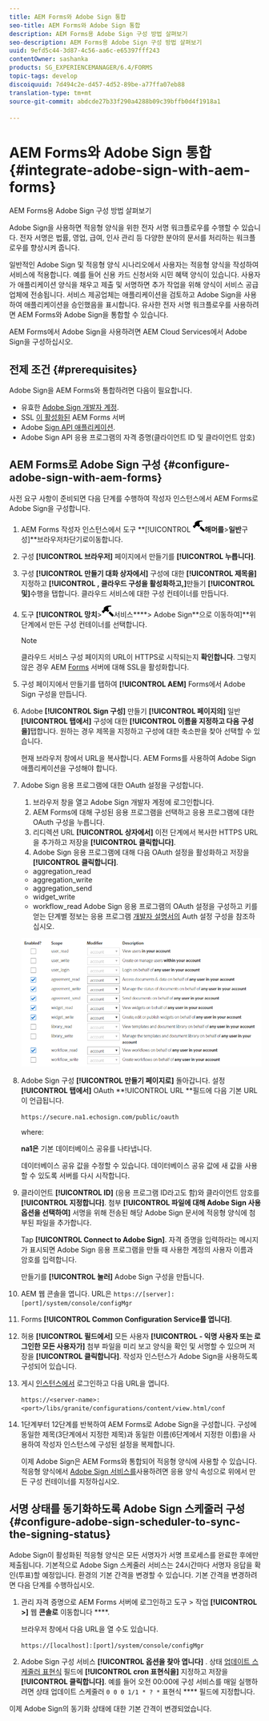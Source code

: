 ```yaml
---
title: AEM Forms와 Adobe Sign 통합
seo-title: AEM Forms와 Adobe Sign 통합
description: AEM Forms용 Adobe Sign 구성 방법 살펴보기
seo-description: AEM Forms용 Adobe Sign 구성 방법 살펴보기
uuid: 9efd5c44-3d87-4c56-aa6c-e65397fff243
contentOwner: sashanka
products: SG_EXPERIENCEMANAGER/6.4/FORMS
topic-tags: develop
discoiquuid: 7d494c2e-d457-4d52-89be-a77ffa07eb88
translation-type: tm+mt
source-git-commit: abdcde27b33f290a4288b09c39bffb0d4f1918a1

---
```



# AEM Forms와 Adobe Sign 통합 {#integrate-adobe-sign-with-aem-forms}

AEM Forms용 Adobe Sign 구성 방법 살펴보기

Adobe Sign을 사용하면 적응형 양식을 위한 전자 서명 워크플로우를 수행할 수 있습니다. 전자 서명은 법률, 영업, 급여, 인사 관리 등 다양한 분야의 문서를 처리하는 워크플로우를 향상시켜 줍니다.

일반적인 Adobe Sign 및 적응형 양식 시나리오에서 사용자는 적응형 양식을 작성하여 서비스에 적용합니다. 예를 들어 신용 카드 신청서와 시민 혜택 양식이 있습니다. 사용자가 애플리케이션 양식을 채우고 제출 및 서명하면 추가 작업을 위해 양식이 서비스 공급업체에 전송됩니다. 서비스 제공업체는 애플리케이션을 검토하고 Adobe Sign을 사용하여 애플리케이션을 승인했음을 표시합니다. 유사한 전자 서명 워크플로우를 사용하려면 AEM Forms와 Adobe Sign을 통합할 수 있습니다.

AEM Forms에서 Adobe Sign을 사용하려면 AEM Cloud Services에서 Adobe Sign을 구성하십시오.

## 전제 조건 {#prerequisites}

Adobe Sign을 AEM Forms와 통합하려면 다음이 필요합니다.

* 유효한 [Adobe Sign 개발자 계정](https://acrobat.adobe.com/us/en/why-adobe/developer-form.html).
* SSL [이 활성화된](/help/sites-administering/ssl-by-default.md) AEM Forms 서버
* Adobe [Sign API 애플리케이션](https://www.adobe.io/apis/documentcloud/sign/docs.html#!adobedocs/adobe-sign/master/gstarted/create_app.md).
* Adobe Sign API 응용 프로그램의 자격 증명(클라이언트 ID 및 클라이언트 암호)

## AEM Forms로 Adobe Sign 구성 {#configure-adobe-sign-with-aem-forms}

사전 요구 사항이 준비되면 다음 단계를 수행하여 작성자 인스턴스에서 AEM Forms로 Adobe Sign을 구성합니다.

1. AEM Forms 작성자 인스턴스에서 도구 **[!UICONTROL **![](assets/hammer.png)해머를**>**일반**구성]**브라우저차단기로이동합니다.
1. 구성 **[!UICONTROL 브라우저]** 페이지에서 만들기를 **[!UICONTROL 누릅니다]**.
1. 구성 **[!UICONTROL 만들기 대화 상자에서]** 구성에 대한 **[!UICONTROL 제목을]** 지정하고 **[!UICONTROL , 클라우드 구성을 활성화하고,]**&#x200B;만들기 **[!UICONTROL 및]**&#x200B;수행을 탭합니다. 클라우드 서비스에 대한 구성 컨테이너를 만듭니다.
1. 도구 **[!UICONTROL 망치&#x200B;**>![클라우드](assets/hammer.png)서비스****> Adobe Sign**으로 이동하여]**위 단계에서 만든 구성 컨테이너를 선택합니다.

   >[!NOTE]
   >
   >클라우드 서비스 구성 페이지의 URL이 HTTPS로 시작되는지 **확인합니다**. 그렇지 않은 경우 AEM [Forms](/help/sites-administering/ssl-by-default.md) 서버에 대해 SSL을 활성화합니다.

1. 구성 페이지에서 만들기를 탭하여 **[!UICONTROL AEM]** Forms에서 Adobe Sign 구성을 만듭니다.
1. Adobe **[!UICONTROL Sign 구성]** 만들기 **[!UICONTROL 페이지의]** 일반 **[!UICONTROL 탭에서]** 구성에 대한 **[!UICONTROL 이름을 지정하고 다음 구성을]**&#x200B;탭합니다. 원하는 경우 제목을 지정하고 구성에 대한 축소판을 찾아 선택할 수 있습니다.

   현재 브라우저 창에서 URL을 복사합니다. AEM Forms를 사용하여 Adobe Sign 애플리케이션을 구성해야 합니다.

1. Adobe Sign 응용 프로그램에 대한 OAuth 설정을 구성합니다.

   1. 브라우저 창을 열고 Adobe Sign 개발자 계정에 로그인합니다.
   1. AEM Forms에 대해 구성된 응용 프로그램을 선택하고 응용 프로그램에 대한 OAuth 구성을 누릅니다.
   1. 리디렉션 URL **[!UICONTROL 상자에서]** 이전 단계에서 복사한 HTTPS URL을 추가하고 저장을 **[!UICONTROL 클릭합니다]**.
   1. Adobe Sign 응용 프로그램에 대해 다음 OAuth 설정을 활성화하고 저장을 **[!UICONTROL 클릭합니다]**.
   * aggregation_read
   * aggregation_write
   * aggregation_send
   * widget_write
   * workflow_read
   Adobe Sign 응용 프로그램의 OAuth 설정을 구성하고 키를 얻는 단계별 정보는 응용 프로그램 [개발자 설명서의](https://www.adobe.io/apis/documentcloud/sign/docs.html#!adobeio/adobeio-documentation/master/sign/gstarted/configure_oauth.md) Auth 설정 구성을 참조하십시오.

   ![OAuth 구성](assets/oauth_config.png)

1. Adobe Sign 구성 **[!UICONTROL 만들기 페이지로]** 돌아갑니다. 설정 **[!UICONTROL 탭에서]** OAuth **!UICONTROL URL **필드에 다음 기본 URL이 언급됩니다.

   `https://secure.na1.echosign.com/public/oauth`

   where:

   **na1은** 기본 데이터베이스 공유를 나타냅니다.

   데이터베이스 공유 값을 수정할 수 있습니다. 데이터베이스 공유 값에 새 값을 사용할 수 있도록 서버를 다시 시작합니다.

1. 클라이언트 **[!UICONTROL ID]** (응용 프로그램 ID라고도 함)와 클라이언트 암호를 **[!UICONTROL 지정합니다]**. 첨부 **[!UICONTROL 파일에 대해 Adobe Sign 사용 옵션을 선택하여]** 서명을 위해 전송된 해당 Adobe Sign 문서에 적응형 양식에 첨부된 파일을 추가합니다.

   Tap **[!UICONTROL Connect to Adobe Sign]**. 자격 증명을 입력하라는 메시지가 표시되면 Adobe Sign 응용 프로그램을 만들 때 사용한 계정의 사용자 이름과 암호를 입력합니다.

   만들기를 **[!UICONTROL 눌러]** Adobe Sign 구성을 만듭니다.

1. AEM 웹 콘솔을 엽니다. URL은 `https://[server]:[port]/system/console/configMgr`
1. Forms **[!UICONTROL Common Configuration Service를 엽니다]**.
1. 허용 **[!UICONTROL 필드에서]** 모든 사용자 **[!UICONTROL - 익명 사용자 또는 로그인한 모든 사용자가]** 첨부 파일을 미리 보고 양식을 확인 및 서명할 수 있으며 저장을 **[!UICONTROL 클릭합니다]**. 작성자 인스턴스가 Adobe Sign을 사용하도록 구성되어 있습니다.
1. 게시 [인스턴스에서](/help/sites-deploying/deploy.md) 로그인하고 다음 URL을 엽니다.

   `https://<server-name>:<port>/libs/granite/configurations/content/view.html/conf`

1. 1단계부터 12단계를 반복하여 AEM Forms로 Adobe Sign을 구성합니다. 구성에 동일한 제목(3단계에서 지정한 제목)과 동일한 이름(6단계에서 지정한 이름)을 사용하여 작성자 인스턴스에 구성된 설정을 복제합니다.

   이제 Adobe Sign은 AEM Forms와 통합되어 적응형 양식에 사용할 수 있습니다. 적응형 양식에서 [Adobe Sign 서비스를](/help/forms/using/working-with-adobe-sign.md#configure-adobe-sign-for-an-adaptive-form)사용하려면 응용 양식 속성으로 위에서 만든 구성 컨테이너를 지정하십시오.

## 서명 상태를 동기화하도록 Adobe Sign 스케줄러 구성 {#configure-adobe-sign-scheduler-to-sync-the-signing-status}

Adobe Sign이 활성화된 적응형 양식은 모든 서명자가 서명 프로세스를 완료한 후에만 제출됩니다. 기본적으로 Adobe Sign 스케줄러 서비스는 24시간마다 서명자 응답을 확인(투표)할 예정입니다. 환경의 기본 간격을 변경할 수 있습니다. 기본 간격을 변경하려면 다음 단계를 수행하십시오.

1. 관리 자격 증명으로 AEM Forms 서버에 로그인하고 도구 > 작업 **[!UICONTROL >]** 웹 **콘솔로** 이동합니다 ****.

   브라우저 창에서 다음 URL을 열 수도 있습니다.

   `https://[localhost]:[port]/system/console/configMgr`

1. Adobe Sign 구성 서비스 **[!UICONTROL 옵션을 찾아 엽니다]** . 상태 [업데이트 스케줄러 표현식](https://en.wikipedia.org/wiki/Cron#CRON_expression) 필드에 **[!UICONTROL cron 표현식을]** 지정하고 저장을 **[!UICONTROL 클릭합니다]**. 예를 들어 오전 00:00에 구성 서비스를 매일 실행하려면 상태 업데이트 스케줄러 `0 0 0 1/1 * ? *` 표현식 **** 필드에 지정합니다.

이제 Adobe Sign의 동기화 상태에 대한 기본 간격이 변경되었습니다.
